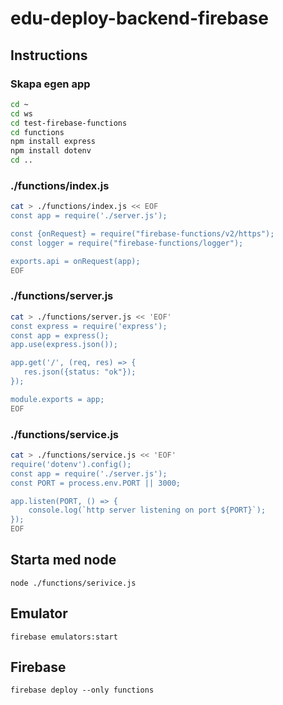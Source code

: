 # edu-deploy-backend-firebase

## Instructions

### Skapa egen app
```bash
cd ~
cd ws
cd test-firebase-functions
cd functions
npm install express
npm install dotenv
cd ..
```


### ./functions/index.js

```bash
cat > ./functions/index.js << EOF
const app = require('./server.js');

const {onRequest} = require("firebase-functions/v2/https");
const logger = require("firebase-functions/logger");

exports.api = onRequest(app);
EOF
```

### ./functions/server.js
```bash
cat > ./functions/server.js << 'EOF'
const express = require('express');
const app = express();
app.use(express.json());

app.get('/', (req, res) => {
   res.json({status: "ok"});
});

module.exports = app;
EOF
```

### ./functions/service.js

```bash
cat > ./functions/service.js << 'EOF'
require('dotenv').config();
const app = require('./server.js');
const PORT = process.env.PORT || 3000;

app.listen(PORT, () => {
    console.log(`http server listening on port ${PORT}`);
});
EOF
```

## Starta med node
```
node ./functions/serivice.js
```


## Emulator
```
firebase emulators:start
```

## Firebase
```
firebase deploy --only functions
```
